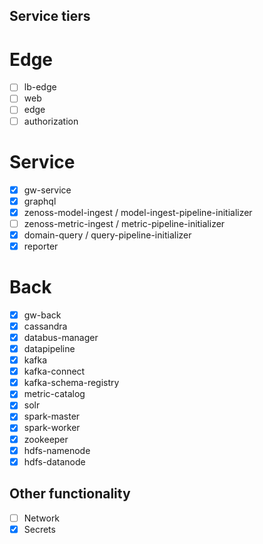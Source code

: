 ## Service tiers

# Edge
- [ ] lb-edge
- [ ] web 
- [ ] edge
- [ ] authorization

# Service
- [x] gw-service
- [x] graphql
- [x] zenoss-model-ingest / model-ingest-pipeline-initializer
- [ ] zenoss-metric-ingest / metric-pipeline-initializer
- [x] domain-query / query-pipeline-initializer
- [x] reporter

# Back
- [x] gw-back
- [x] cassandra
- [x] databus-manager
- [x] datapipeline
- [x] kafka
- [x] kafka-connect
- [x] kafka-schema-registry
- [x] metric-catalog
- [x] solr
- [x] spark-master
- [x] spark-worker
- [x] zookeeper
- [x] hdfs-namenode
- [x] hdfs-datanode

## Other functionality
- [ ] Network 
- [x] Secrets
